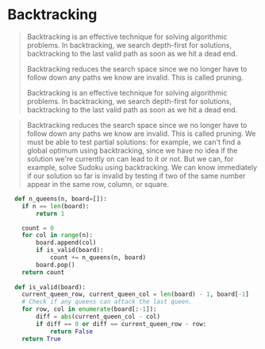 # Backtracking

> Backtracking is an effective technique for solving algorithmic problems. In backtracking, we search depth-first for solutions, backtracking to the last valid path as soon as we hit a dead end.
> 
> Backtracking reduces the search space since we no longer have to follow down any paths we know are invalid. This is called pruning.
>  
> Backtracking is an effective technique for solving algorithmic problems. In backtracking, we search depth-first for solutions, backtracking to the last valid path as soon as we hit a dead end.

>Backtracking reduces the search space since we no longer have to follow down any paths we know are invalid. This is called pruning. We must be able to test partial solutions: for example, we can't find a global optimum using backtracking, since we have no idea if the solution we're currently on can lead to it or not. But we can, for example, solve Sudoku using backtracking. We can know immediately if our solution so far is invalid by testing if two of the same number appear in the same row, column, or square.

 ```python
   def n_queens(n, board=[]):
     if n == len(board):
         return 1
 
     count = 0
     for col in range(n):
         board.append(col)
         if is_valid(board):
             count += n_queens(n, board)
         board.pop()
     return count
  
   def is_valid(board):
     current_queen_row, current_queen_col = len(board) - 1, board[-1]
     # Check if any queens can attack the last queen.
     for row, col in enumerate(board[:-1]):
         diff = abs(current_queen_col - col)
         if diff == 0 or diff == current_queen_row - row:
             return False
     return True
 ```     

